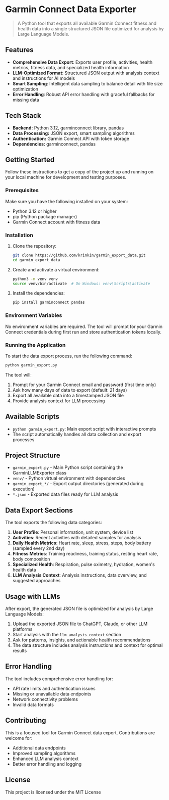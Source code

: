 # Garmin Connect Data Exporter

> A Python tool that exports all available Garmin Connect fitness and health data into a single structured JSON file optimized for analysis by Large Language Models.

## Features

* **Comprehensive Data Export**: Exports user profile, activities, health metrics, fitness data, and specialized health information
* **LLM-Optimized Format**: Structured JSON output with analysis context and instructions for AI models
* **Smart Sampling**: Intelligent data sampling to balance detail with file size optimization
* **Error Handling**: Robust API error handling with graceful fallbacks for missing data

## Tech Stack

* **Backend:** Python 3.12, garminconnect library, pandas
* **Data Processing:** JSON export, smart sampling algorithms
* **Authentication:** Garmin Connect API with token storage
* **Dependencies:** garminconnect, pandas

## Getting Started

Follow these instructions to get a copy of the project up and running on your local machine for development and testing purposes.

### Prerequisites

Make sure you have the following installed on your system:
* Python 3.12 or higher
* pip (Python package manager)
* Garmin Connect account with fitness data

### Installation

1. Clone the repository:
   ```bash
   git clone https://github.com/krinkin/garmin_export_data.git
   cd garmin_export_data
   ```

2. Create and activate a virtual environment:
   ```bash
   python3 -m venv venv
   source venv/bin/activate  # On Windows: venv\Scripts\activate
   ```

3. Install the dependencies:
   ```bash
   pip install garminconnect pandas
   ```

### Environment Variables

No environment variables are required. The tool will prompt for your Garmin Connect credentials during first run and store authentication tokens locally.

### Running the Application

To start the data export process, run the following command:
```bash
python garmin_export.py
```

The tool will:
1. Prompt for your Garmin Connect email and password (first time only)
2. Ask how many days of data to export (default: 21 days)
3. Export all available data into a timestamped JSON file
4. Provide analysis context for LLM processing

## Available Scripts

* `python garmin_export.py`: Main export script with interactive prompts
* The script automatically handles all data collection and export processes

## Project Structure

* `garmin_export.py` - Main Python script containing the GarminLLMExporter class
* `venv/` - Python virtual environment with dependencies
* `garmin_export_*/` - Export output directories (generated during execution)
* `*.json` - Exported data files ready for LLM analysis

## Data Export Sections

The tool exports the following data categories:

1. **User Profile**: Personal information, unit system, device list
2. **Activities**: Recent activities with detailed samples for analysis
3. **Daily Health Metrics**: Heart rate, sleep, stress, steps, body battery (sampled every 2nd day)
4. **Fitness Metrics**: Training readiness, training status, resting heart rate, body composition
5. **Specialized Health**: Respiration, pulse oximetry, hydration, women's health data
6. **LLM Analysis Context**: Analysis instructions, data overview, and suggested approaches

## Usage with LLMs

After export, the generated JSON file is optimized for analysis by Large Language Models:

1. Upload the exported JSON file to ChatGPT, Claude, or other LLM platforms
2. Start analysis with the `llm_analysis_context` section
3. Ask for patterns, insights, and actionable health recommendations
4. The data structure includes analysis instructions and context for optimal results

## Error Handling

The tool includes comprehensive error handling for:
* API rate limits and authentication issues
* Missing or unavailable data endpoints
* Network connectivity problems
* Invalid data formats

## Contributing

This is a focused tool for Garmin Connect data export. Contributions are welcome for:
* Additional data endpoints
* Improved sampling algorithms
* Enhanced LLM analysis context
* Better error handling and logging

## License

This project is licensed under the MIT License
